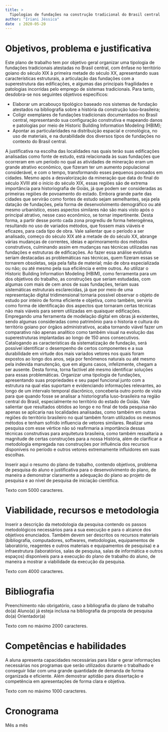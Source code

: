 ```yaml
---
title: >
  Tipologias de fundações na construção tradicional do Brasil central
author: "Iriani Jéssica"
date  : 2020-05-20
---
```


Objetivos, problema e justificativa
===================================

Este plano de trabalho tem por objetivo geral organizar uma tipologia de
fundações tradicionais atestadas no Brasil central, com ênfase no
território goiano do século XIX à primeira metade do século XX,
apresentando suas características estruturais, a articulação das
fundações com a superestrutura das edificações, e algumas das principais
fragilidades e patologias incorridas pelo emprego de sistemas
tradicionais. Para tanto, desdobra-se nos seguintes objetivos
específicos:

- Elaborar um arcabouço tipológico baseado nos sistemas de fundação
  atestados na bibliografia sobre a história da construção
  luso-brasileira;
- Coligir exemplares de fundações tradicionais documentados no Brasil
  central, representando sua configuração construtiva e mapeando danos e
  patologias por meio de Historic Building Information Modeling (HBIM);
- Apontar as particularidades na distribuição espacial e cronológica, no
  uso de materiais, e na durabilidade dos diversos tipos de fundações no
  contexto do Brasil central.

A justificativa na escolha das localidades nas quais terão suas edificações analisadas como fonte de estudo, está relacionada às suas fundações que ocorreram em um período no qual as atividades de mineração eram um grande atrativo econômico, que fizeram ter um aumento populacional considerável, e com o tempo, transformando esses pequenos povoados em cidades. Mesmo após a desvalorização da mineração que data do final do século XVIII até o início do século XIX, essas regiões são de extrema importância para historiografia de Goiás, já que podem ser consideradas as primeiras regiões de povoamento do estado.
Embora grande parte das cidades que servirão como fontes de estudo sejam semelhantes, seja pela datação de fundações, pela forma de desenvolvimento demográfico ou até mesmo urbanístico, esses aspectos similares não são mais visto após o principal atrativo, nesse caso econômico, se tornar impertinente. Desta forma, a partir desse ponto cada zona progrediu de forma heterogênea, resultando no uso de variados métodos, que fossem mais viáveis e eficazes, para cada tipo de obra. 
Vale salientar que o período a ser analisado, começo do século XIX até a metade de do século XX, abrange várias mudanças de correntes, ideias e aprimoramento dos métodos construtivos, culminando assim em mudanças nas técnicas utilizadas nas fundações e estruturas de edificações. Ao fazer essa análise evolutiva seriam destacadas as problemáticas nas técnicas, quem fizeram essas se tornarem obsoletas, seja pela falta de material; mão de obra especializada ou não; ou até mesmo pela sua eficiência e entre outros. 
Ao utilizar o Historic Building Information Modeling (HBIM), como ferramenta para um dos objetivos do trabalho, as construções que seriam estudadas, com algumas com mais de cem anos de suas fundações, teriam suas sistemáticas estruturais esclarecidas, já que por meio de uma representação digital tridimensional tornaria possível observar o objeto de estudo por inteiro de forma eficiente e objetiva, como também, serviria como forma de identificação dos aspectos que tornaram certas técnicas não mais viáveis para serem utilizadas em quaisquer edificações.
Empregando uma ferramenta de modelação digital em obras já existentes, sendo algumas consideradas como patrimônio para o historia e cultura do território goiano por órgãos administrativos, acaba tornando viável fazer um comparativo não apenas analítico como também visual na evolução das superestruturas implantadas ao longo de 150 anos consecutivos.
Catalogando as características da sistematização de fundação, será possível identificar o desempenho de certos componentes e a sua durabilidade em virtude dos mais variados vetores nos quais foram expostos ao longo dos anos, seja por fenômenos naturais ou até mesmo pela indevida manutenção, que em alguns casos, infelizmente, chegam a ser ausente. Desta forma, torna factível até mesmo identificar soluções para essas problemáticas. 
Organizar uma tipologia de fundações, apresentando suas propriedades e seu papel funcional junto com a estrutura na qual elas suportam e evidenciando informações relevantes, ao longo de um intervalo temporal diacrônico, conceberia outro ponto de vista para que quando fosse se analisar a historiografia luso-brasileira na região central do Brasil, especialmente no território do estado de Goiás. 
Vale salientar que resultados obtidos ao longo e no final de toda pesquisa não apenas se aplicaria nas localidades analisadas, como também em outras regiões do território brasileiro no qual também foram utilizados os mesmos métodos e tenham sofrido influencia de vetores similares. 
Realizar uma pesquisa com esse vértice não só reafirmaria a importância dessas técnicas construtivas para arquitetura brasileira, como também ressaltaria a magnitude de certas construções para a nossa História, além de clarificar a metodologia empregada nas construções por influência dos recursos disponíveis no período e outros vetores extremamente influidores em suas escolhas.

Inserir aqui o resumo do plano de trabalho, contendo objetivos, problema
de pesquisa do aluno e justificativa para o desenvolvimento do plano, de
maneira a demonstrar claramente a adequação do plano ao projeto de
pesquisa e ao nível de pesquisa de iniciação científica.

Texto com 5000 caracteres.


Viabilidade, recursos e metodologia
===================================

Inserir a descrição da metodologia da pesquisa contendo os passos
metodológicos necessários para a sua execução e para o alcance dos
objetivos enunciados. Também devem ser descritos os recursos materiais
(bibliografia, computadores, softwares, metodologias, equipamentos de
laboratório, reagentes e outros materiais e equipamentos de pesquisa) e
a infraestrutura (laboratórios, salas de pesquisa, salas de informática
e outros espaços) disponíveis para a execução do plano de trabalho do
aluno, de maneira a mostrar a viabilidade da execução da pesquisa.

Texto com 4000 caracteres.


Bibliografia
============

Preenchimento não obrigatório, caso a bibliografia do plano de trabalho
do(a) Aluno(a) já esteja inclusa na bibliografia da proposta de pesquisa
do(a) Orientador(a)

Texto com no máximo 2000 caracteres.


Competências e habilidades
==========================

A aluna apresenta capacidades necessárias para lidar e gerar informações necessárias nos programas que serão utilizados durante o trabalhado  e conseguir lidar com uma grande quantidade de demanda de forma organizada e eficiente.  Além demostrar aptidão para dissertação e competência  em apresentações de forma clara e objetiva. 

Texto com no máximo 1000 caracteres.


Cronograma
==========

Mês a mês



